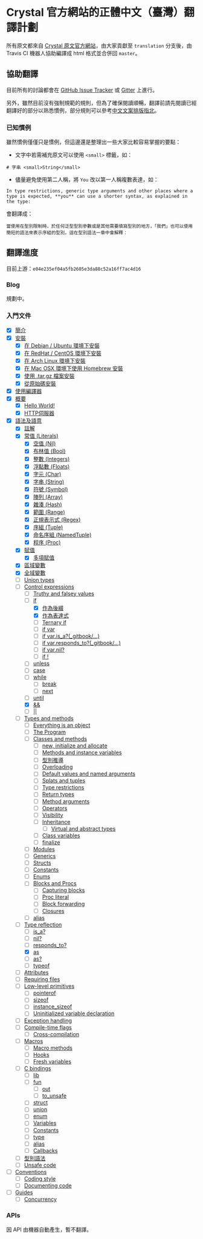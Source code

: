 # Crystal 官方網站的正體中文（臺灣）翻譯計劃

所有原文都來自 [Crystal 原文官方網站](http://crystal-lang.org)，由大家貢獻至 `translation` 分支後，由 Travis CI 機器人協助編譯成 html 格式並合併回 `master`。

## 協助翻譯

目前所有的討論都會在 [GitHub Issue Tracker](https://github.com/crystal-tw/crystal-tw.github.io/issues) 或 [Gitter](https://gitter.im/crystal-tw/crystal-tw.github.io) 上進行。

另外，雖然目前沒有強制規範的規則，但為了確保閱讀順暢，翻譯前請先閱讀已經翻譯好的部分以熟悉慣例，部分規則可以參考[中文文案排版指北](https://github.com/sparanoid/chinese-copywriting-guidelines)。

### 已知慣例

雖然慣例僅僅只是慣例，但這邊還是整理出一些大家比較容易掌握的要點：

* 文字中若需補充原文可以使用 `<small>` 標籤，如：

```
# 字串 <small>String</small>
```

* 儘量避免使用第二人稱，將 `You` 改以第一人稱複數表達，如：

```
In type restrictions, generic type arguments and other places where a type is expected, **you** can use a shorter syntax, as explained in the type:
```

會翻譯成：

```
當使用在型別限制時，於任何泛型型別參數或是其他需要填寫型別的地方，「我們」也可以使用簡短的語法來表示序組的型別，這在型別語法一章中會解釋：
```

## 翻譯進度

目前上游：`e04e235ef04a5fb2605e3da88c52a16ff7ac4d16`

### Blog

規劃中。

### 入門文件

* [x] [簡介](_gitbook/README.md)
* [x] [安裝](_gitbook/installation/README.md)
   * [x] [在 Debian / Ubuntu 環境下安裝](_gitbook/installation/on_debian_and_ubuntu.md)
   * [x] [在 RedHat / CentOS 環境下安裝](_gitbook/installation/on_redhat_and_centos.md)
   * [x] [在 Arch Linux 環境下安裝](_gitbook/installation/on_arch_linux.md)
   * [x] [在 Mac OSX 環境下使用 Homebrew 安裝](_gitbook/installation/on_mac_osx_using_homebrew.md)
   * [x] [使用 .tar.gz 檔案安裝](_gitbook/installation/from_a_targz.md)
   * [x] [從原始碼安裝](_gitbook/installation/from_source_repository.md)
* [x] [使用編譯器](_gitbook/using_the_compiler/README.md)
* [x] [概要](_gitbook/overview/README.md)
   * [x] [Hello World!](_gitbook/overview/hello_world.md)
   * [x] [HTTP伺服器](_gitbook/overview/http_server.md)
* [x] [語法及語意](_gitbook/syntax_and_semantics/README.md)
   * [x] [註解](_gitbook/syntax_and_semantics/comments.md)
   * [x] [常值 (Literals)](_gitbook/syntax_and_semantics/literals.md)
       * [x] [空值 (Nil)](_gitbook/syntax_and_semantics/literals/nil.md)
       * [x] [布林值 (Bool)](_gitbook/syntax_and_semantics/literals/bool.md)
       * [x] [整數 (Integers)](_gitbook/syntax_and_semantics/literals/integers.md)
       * [x] [浮點數 (Floats)](_gitbook/syntax_and_semantics/literals/floats.md)
       * [x] [字元 (Char)](_gitbook/syntax_and_semantics/literals/char.md)
       * [x] [字串 (String)](_gitbook/syntax_and_semantics/literals/string.md)
       * [x] [符號 (Symbol)](_gitbook/syntax_and_semantics/literals/symbol.md)
       * [x] [陣列 (Array)](_gitbook/syntax_and_semantics/literals/array.md)
       * [x] [雜湊 (Hash)](_gitbook/syntax_and_semantics/literals/hash.md)
       * [x] [範圍 (Range)](_gitbook/syntax_and_semantics/literals/range.md)
       * [x] [正規表示式 (Regex)](_gitbook/syntax_and_semantics/literals/regex.md)
       * [x] [序組 (Tuple)](_gitbook/syntax_and_semantics/literals/tuple.md)
       * [x] [命名序組 (NamedTuple)](_gitbook/syntax_and_semantics/literals/named_tuple.md)
       * [x] [程序 (Proc)](_gitbook/syntax_and_semantics/literals/proc.md)
   * [x] [賦值](_gitbook/syntax_and_semantics/assignment.md)
       * [x] [多項賦值](_gitbook/syntax_and_semantics/multiple_assignment.md)
   * [x] [區域變數](_gitbook/syntax_and_semantics/local_variables.md)
   * [x] [全域變數](_gitbook/syntax_and_semantics/global_variables.md)
   * [ ] [Union types](_gitbook/syntax_and_semantics/union_types.md)
   * [ ] [Control expressions](_gitbook/syntax_and_semantics/control_expressions.md)
       * [ ] [Truthy and falsey values](_gitbook/syntax_and_semantics/truthy_and_falsey_values.md)
       * [ ] [if](_gitbook/syntax_and_semantics/if.md)
           * [x] [作為後綴](_gitbook/syntax_and_semantics/as_a_suffix.md)
           * [x] [作為表達式](_gitbook/syntax_and_semantics/as_an_expression.md)
           * [ ] [Ternary if](_gitbook/syntax_and_semantics/ternary_if.md)
           * [ ] [if var](_gitbook/syntax_and_semantics/if_var.md)
           * [ ] [if var.is_a?(_gitbook/...)](_gitbook/syntax_and_semantics/if_varis_a.md)
           * [ ] [if var.responds_to?(_gitbook/...)](_gitbook/syntax_and_semantics/if_varresponds_to.md)
           * [ ] [if var.nil?](_gitbook/syntax_and_semantics/if_var_nil.md)
           * [ ] [if !](_gitbook/syntax_and_semantics/not.md)
       * [ ] [unless](_gitbook/syntax_and_semantics/unless.md)
       * [ ] [case](_gitbook/syntax_and_semantics/case.md)
       * [ ] [while](_gitbook/syntax_and_semantics/while.md)
           * [ ] [break](_gitbook/syntax_and_semantics/break.md)
           * [ ] [next](_gitbook/syntax_and_semantics/next.md)
       * [ ] [until](_gitbook/syntax_and_semantics/until.md)
       * [x] [&&](_gitbook/syntax_and_semantics/and.md)
       * [ ] [||](_gitbook/syntax_and_semantics/or.md)
   * [ ] [Types and methods](_gitbook/syntax_and_semantics/types_and_methods.md)
       * [ ] [Everything is an object](_gitbook/syntax_and_semantics/everything_is_an_object.md)
       * [ ] [The Program](_gitbook/syntax_and_semantics/the_program.md)
       * [ ] [Classes and methods](_gitbook/syntax_and_semantics/classes_and_methods.md)
           * [ ] [new, initialize and allocate](_gitbook/syntax_and_semantics/new,_initialize_and_allocate.md)
           * [ ] [Methods and instance variables](_gitbook/syntax_and_semantics/methods_and_instance_variables.md)
           * [ ] [型別推導](_gitbook/syntax_and_semantics/type_inference.md)
           * [ ] [Overloading](_gitbook/syntax_and_semantics/overloading.md)
           * [ ] [Default values and named arguments](_gitbook/syntax_and_semantics/default_and_named_arguments.md)
           * [ ] [Splats and tuples](_gitbook/syntax_and_semantics/splats_and_tuples.md)
           * [ ] [Type restrictions](_gitbook/syntax_and_semantics/type_restrictions.md)
           * [ ] [Return types](_gitbook/syntax_and_semantics/return_types.md)
           * [ ] [Method arguments](_gitbook/syntax_and_semantics/default_values_named_arguments_splats_tuples_and_overloading.md)
           * [ ] [Operators](_gitbook/syntax_and_semantics/operators.md)
           * [ ] [Visibility](_gitbook/syntax_and_semantics/visibility.md)
           * [ ] [Inheritance](_gitbook/syntax_and_semantics/inheritance.md)
               * [ ] [Virtual and abstract types](_gitbook/syntax_and_semantics/virtual_and_abstract_types.md)
           * [ ] [Class variables](_gitbook/syntax_and_semantics/class_variables.md)
           * [ ] [finalize](_gitbook/syntax_and_semantics/finalize.md)
       * [ ] [Modules](_gitbook/syntax_and_semantics/modules.md)
       * [ ] [Generics](_gitbook/syntax_and_semantics/generics.md)
       * [ ] [Structs](_gitbook/syntax_and_semantics/structs.md)
       * [ ] [Constants](_gitbook/syntax_and_semantics/constants.md)
       * [ ] [Enums](_gitbook/syntax_and_semantics/enum.md)
       * [ ] [Blocks and Procs](_gitbook/syntax_and_semantics/blocks_and_procs.md)
           * [ ] [Capturing blocks](_gitbook/syntax_and_semantics/capturing_blocks.md)
           * [ ] [Proc literal](_gitbook/syntax_and_semantics/proc_literal.md)
           * [ ] [Block forwarding](_gitbook/syntax_and_semantics/block_forwarding.md)
           * [ ] [Closures](_gitbook/syntax_and_semantics/closures.md)
       * [ ] [alias](_gitbook/syntax_and_semantics/alias.md)
   * [ ] [Type reflection](_gitbook/syntax_and_semantics/type_reflection.md)
       * [ ] [is_a?](_gitbook/syntax_and_semantics/is_a.md)
       * [ ] [nil?](_gitbook/syntax_and_semantics/nil_question.md)
       * [ ] [responds_to?](_gitbook/syntax_and_semantics/responds_to.md)
       * [x] [as](_gitbook/syntax_and_semantics/as.md)
       * [ ] [as?](_gitbook/syntax_and_semantics/as_question.md)
       * [ ] [typeof](_gitbook/syntax_and_semantics/typeof.md)
   * [ ] [Attributes](_gitbook/syntax_and_semantics/attributes.md)
   * [ ] [Requiring files](_gitbook/syntax_and_semantics/requiring_files.md)
   * [ ] [Low-level primitives](_gitbook/syntax_and_semantics/low_level_primitives.md)
       * [ ] [pointerof](_gitbook/syntax_and_semantics/pointerof.md)
       * [ ] [sizeof](_gitbook/syntax_and_semantics/sizeof.md)
       * [ ] [instance_sizeof](_gitbook/syntax_and_semantics/instance_sizeof.md)
       * [ ] [Uninitialized variable declaration](_gitbook/syntax_and_semantics/declare_var.md)
   * [ ] [Exception handling](_gitbook/syntax_and_semantics/exception_handling.md)
   * [ ] [Compile-time flags](_gitbook/syntax_and_semantics/compile_time_flags.md)
       * [ ] [Cross-compilation](_gitbook/syntax_and_semantics/cross-compilation.md)
   * [ ] [Macros](_gitbook/syntax_and_semantics/macros.md)
       * [ ] [Macro methods](_gitbook/syntax_and_semantics/macros/macro_methods.md)
       * [ ] [Hooks](_gitbook/syntax_and_semantics/macros/hooks.md)
       * [ ] [Fresh variables](_gitbook/syntax_and_semantics/macros/fresh_variables.md)
   * [ ] [C bindings](_gitbook/syntax_and_semantics/c_bindings/README.md)
       * [ ] [lib](_gitbook/syntax_and_semantics/c_bindings/lib.md)
       * [ ] [fun](_gitbook/syntax_and_semantics/c_bindings/fun.md)
           * [ ] [out](_gitbook/syntax_and_semantics/c_bindings/out.md)
           * [ ] [to_unsafe](_gitbook/syntax_and_semantics/c_bindings/to_unsafe.md)
       * [ ] [struct](_gitbook/syntax_and_semantics/c_bindings/struct.md)
       * [ ] [union](_gitbook/syntax_and_semantics/c_bindings/union.md)
       * [ ] [enum](_gitbook/syntax_and_semantics/c_bindings/enum.md)
       * [ ] [Variables](_gitbook/syntax_and_semantics/c_bindings/variables.md)
       * [ ] [Constants](_gitbook/syntax_and_semantics/c_bindings/constants.md)
       * [ ] [type](_gitbook/syntax_and_semantics/c_bindings/type.md)
       * [ ] [alias](_gitbook/syntax_and_semantics/c_bindings/alias.md)
       * [ ] [Callbacks](_gitbook/syntax_and_semantics/c_bindings/callbacks.md)
   * [ ] [型別語法](_gitbook/syntax_and_semantics/type_grammar.md)
   * [ ] [Unsafe code](_gitbook/syntax_and_semantics/unsafe.md)
* [ ] [Conventions](_gitbook/conventions/README.md)
   * [ ] [Coding style](_gitbook/conventions/coding_style.md)
   * [ ] [Documenting code](_gitbook/conventions/documenting_code.md)
* [ ] [Guides](_gitbook/guides/README.md)
   * [ ] [Concurrency](_gitbook/guides/concurrency.md)

### APIs

因 API 由機器自動產生，暫不翻譯。

